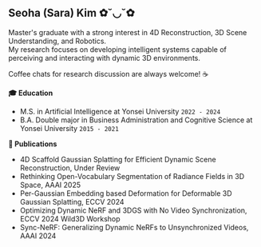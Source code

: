 ## Seoha (Sara) Kim ✿˘◡˘✿
Master's graduate with a strong interest in 4D Reconstruction, 3D Scene Understanding, and Robotics. <br>
My research focuses on developing intelligent systems capable of perceiving and interacting with dynamic 3D environments.

Coffee chats for research discussion are always welcome! ☕️


**🎓 Education**
- M.S. in Artificial Intelligence at Yonsei University ```2022 - 2024``` 
- B.A. Double major in Business Administration and Cognitive Science at Yonsei University ```2015 - 2021```


**📝 Publications**
- 4D Scaffold Gaussian Splatting for Efficient Dynamic Scene Reconstruction, Under Review
- Rethinking Open-Vocabulary Segmentation of Radiance Fields in 3D Space, AAAI 2025
- Per-Gaussian Embedding based Deformation for Deformable 3D Gaussian Splatting, ECCV 2024
- Optimizing Dynamic NeRF and 3DGS with No Video Synchronization, ECCV 2024 Wild3D Workshop
- Sync-NeRF: Generalizing Dynamic NeRFs to Unsynchronized Videos, AAAI 2024
